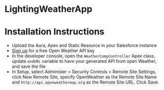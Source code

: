 # LightingWeatherApp

# Installation Instructions

- Upload the Aura, Apex and Static Resource in your Salesforce instance
- [Sign up](https://openweathermap.org/) for a free Open Weather API key
- In the developer console, open the `WeatherCompController` Apex class, update `endURL` variable to have your generated API from open Weather, and save the file
- In Setup, select Administer > Security Controls > Remote Site Settings, click New Remote Site, specify OpenWeather as the Remote Site Name and `http://api.openweathermap.org` as the Remote Site URL. Click Save.
